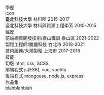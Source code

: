 學歷  
icon  
臺北科技大學 材料所 2015-2017  
臺北科技大學 材料與資源工程學系 2010-2015  
經歷  
前端網頁開發技術/泰山職訓 泰山區 2021-2022  
製程工程師/勝麗科技 竹北市 2018-2021  
技術服務/大鴻製釉 上海市 2017-2018  
技能  
切版 html, css, SCSS,  
前端程式 js(ES6), vue, vuetify  
後端程式 mongoose, node.js, express  
作品集  
blahblahblah
